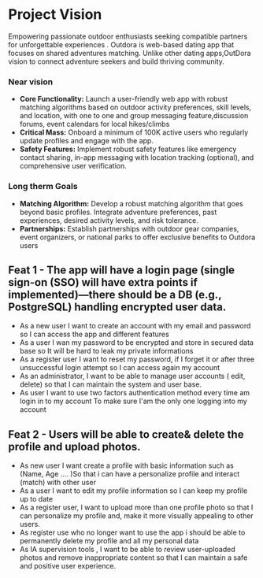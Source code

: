 # Project Vision
Empowering passionate outdoor enthusiasts seeking compatible partners for unforgettable experiences . Outdora is web-based dating app that focuses on shared adventures matching. Unlike other dating apps,OutDora vision to connect adventure seekers and build thriving community.

 ### Near vision 
- **Core Functionality:** Launch a user-friendly web app with robust matching algorithms based on outdoor activity preferences, skill levels, and location, with  one to one  and group messaging  feature,discussion forums, event calendars for local hikes/climbs
- **Critical Mass:** Onboard a minimum of  100K active users who regularly update profiles and engage with the app.
-  **Safety Features:** Implement robust safety features like emergency contact sharing, in-app messaging with location tracking (optional), and comprehensive user verification.

### Long therm  Goals 
 - **Matching Algorithm:** Develop a robust matching algorithm that goes beyond basic profiles. Integrate adventure preferences, past experiences, desired activity levels, and risk tolerance.
 - **Partnerships:** Establish partnerships with outdoor gear companies, event organizers, or national parks to offer exclusive benefits to Outdora users


 ## Feat  1 - The app will have a login page (single sign-on (SSO) will have extra points if implemented)—there should be a DB (e.g., PostgreSQL) handling encrypted user data.

- As a new user I want to create an account with my email and password so I can access the app and different features  
- As a user I wan my password  to be encrypted and store in secured data base so It will be hard to leak my private informations
- As a register user I want to reset my password, if I forget it  or after three unsuccessful login attempt so I can access again my account 
- As an administrator, I want to be able to manage user accounts ( edit, delete) so that I can maintain the system and user base.
-  As user I want to use two factors authentication method every time am login in to my account To make sure I'am the only one logging into my account


## Feat  2 - Users will be able to create& delete the profile and upload photos.
- As new user I want create a profile with basic information such as (Name, Age .... )So that i can have a personalize profile and interact (match) with other user 
- As a user I want to edit my profile information so I can keep my profile up to date 
- As a  register user, I want to upload more than one  profile photo so that I can personalize my profile and, make it more visually appealing to other users.
- As register use who no longer want to use the app i should be able to permanently delete my profile and all my personal data   
- As IA supervision tools , I want to be able to review user-uploaded photos and remove inappropriate content so that I can maintain a safe and positive user experience.